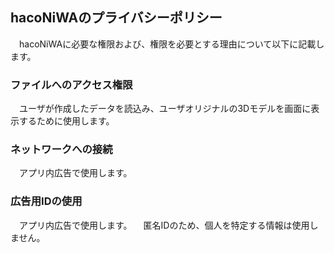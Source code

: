 ## hacoNiWAのプライバシーポリシー
　hacoNiWAに必要な権限および、権限を必要とする理由について以下に記載します。

### ファイルへのアクセス権限
　ユーザが作成したデータを読込み、ユーザオリジナルの3Dモデルを画面に表示するために使用します。

### ネットワークへの接続
　アプリ内広告で使用します。

### 広告用IDの使用
　アプリ内広告で使用します。
　匿名IDのため、個人を特定する情報は使用しません。
